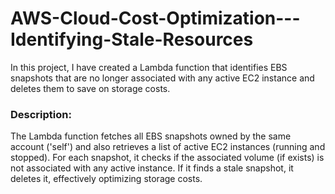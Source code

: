 # AWS-Cloud-Cost-Optimization---Identifying-Stale-Resources
In this project, I have created a Lambda function that identifies EBS snapshots that are no longer associated with any active EC2 instance and deletes them to save on storage costs.
### Description:

The Lambda function fetches all EBS snapshots owned by the same account ('self') and also retrieves a list of active EC2 instances (running and stopped). For each snapshot, it checks if the associated volume (if exists) is not associated with any active instance. If it finds a stale snapshot, it deletes it, effectively optimizing storage costs.
